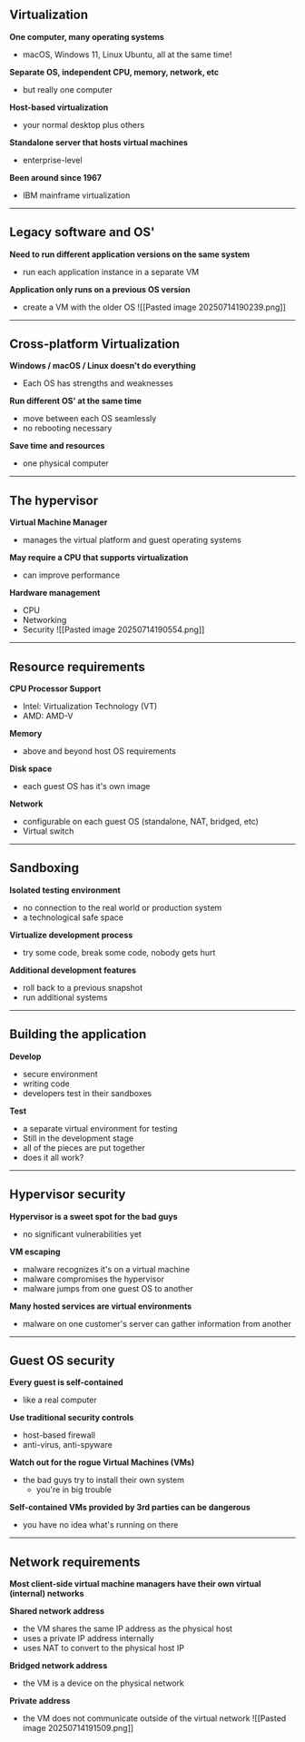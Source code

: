 ## Virtualization
**One computer, many operating systems**
- macOS, Windows 11, Linux Ubuntu, all at the same time!

**Separate OS, independent CPU, memory, network, etc**
- but really one computer 

**Host-based virtualization**
- your normal desktop plus others 

**Standalone server that hosts virtual machines**
- enterprise-level 

**Been around since 1967**
- IBM mainframe virtualization 
---
## Legacy software and OS'
**Need to run different application versions on the same system**
- run each application instance in a separate VM

**Application only runs on a previous OS version**
- create a VM with the older OS
![[Pasted image 20250714190239.png]]

---
## Cross-platform Virtualization 
**Windows / macOS / Linux doesn't do everything**
- Each OS has strengths and weaknesses

**Run different OS' at the same time**
- move between each OS seamlessly
- no rebooting necessary

**Save time and resources**
- one physical computer 
---
## The hypervisor 
**Virtual Machine Manager**
- manages the virtual platform and guest operating systems 

**May require a CPU that supports virtualization**
- can improve performance

**Hardware management**
- CPU 
- Networking
- Security 
![[Pasted image 20250714190554.png]]

---
## Resource requirements 
**CPU Processor Support**
- Intel: Virtualization Technology (VT)
- AMD: AMD-V

**Memory**
- above and beyond host OS requirements 

**Disk space**
- each guest OS has it's own image 

**Network**
- configurable on each guest OS (standalone, NAT, bridged, etc)
- Virtual switch
---
## Sandboxing
**Isolated testing environment**
- no connection to the real world or production system 
- a technological safe space 

**Virtualize development process**
- try some code, break some code, nobody gets hurt

**Additional development features**
- roll back to a previous snapshot 
- run additional systems 
---
## Building the application 
**Develop**
- secure environment 
- writing code 
- developers test in their sandboxes 

**Test**
- a separate virtual environment for testing 
- Still in the development stage 
- all of the pieces are put together 
- does it all work?
---
## Hypervisor security 
**Hypervisor is a sweet spot for the bad guys**
- no significant vulnerabilities yet 

**VM escaping**
- malware recognizes it's on a virtual machine 
- malware compromises the hypervisor 
- malware jumps from one guest OS to another 

**Many hosted services are virtual environments**
- malware on one customer's server can gather information from another 
---
## Guest OS security 
**Every guest is self-contained**
- like a real computer 

**Use traditional security controls**
- host-based firewall 
- anti-virus, anti-spyware 

**Watch out for the rogue Virtual Machines (VMs)**
- the bad guys try to install their own system 
	- you're in big trouble 

**Self-contained VMs provided by 3rd parties can be dangerous**
- you have no idea what's running on there 
---
## Network requirements 
**Most client-side virtual machine managers have their own virtual (internal) networks**

**Shared network address**
- the VM shares the same IP address as the physical host 
- uses a private IP address internally
- uses NAT to convert to the physical host IP

**Bridged network address**
- the VM is a device on the physical network 

**Private address**
- the VM does not communicate outside of the virtual network 
![[Pasted image 20250714191509.png]]
